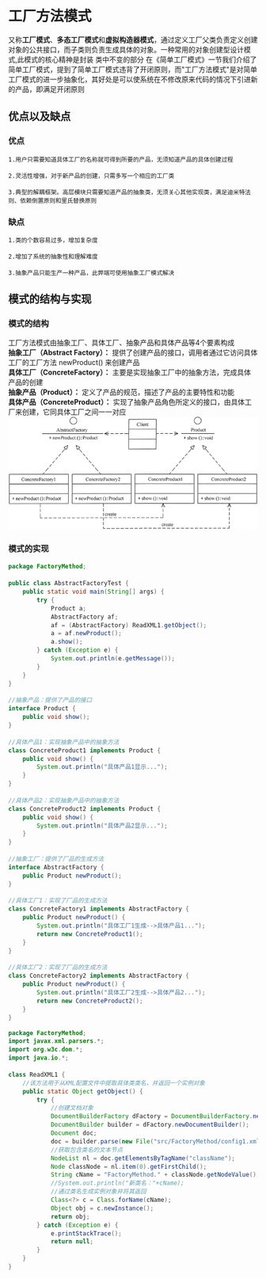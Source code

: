 # 工厂方法模式
又称**工厂模式**、**多态工厂模式**和**虚拟构造器模式**，通过定义工厂父类负责定义创建对象的公共接口，而子类则负责生成具体的对象。一种常用的对象创建型设计模式,此模式的核心精神是封装 类中不变的部分
在《简单工厂模式》一节我们介绍了简单工厂模式，提到了简单工厂模式违背了开闭原则，而"工厂方法模式"是对简单工厂模式的进一步抽象化，其好处是可以使系统在不修改原来代码的情况下引进新的产品，即满足开闭原则
## 优点以及缺点
### 优点
    1.用户只需要知道具体工厂的名称就可得到所要的产品，无须知道产品的具体创建过程
    
    2.灵活性增强，对于新产品的创建，只需多写一个相应的工厂类
    
    3.典型的解耦框架。高层模块只需要知道产品的抽象类，无须关心其他实现类，满足迪米特法则、依赖倒置原则和里氏替换原则
    
### 缺点
    1.类的个数容易过多，增加复杂度
    
    2.增加了系统的抽象性和理解难度
    
    3.抽象产品只能生产一种产品，此弊端可使用抽象工厂模式解决
  
## 模式的结构与实现
### 模式的结构
工厂方法模式由抽象工厂、具体工厂、抽象产品和具体产品等4个要素构成  
**抽象工厂（Abstract Factory）：** 提供了创建产品的接口，调用者通过它访问具体工厂的工厂方法 newProduct() 来创建产品  
**具体工厂（ConcreteFactory）：** 主要是实现抽象工厂中的抽象方法，完成具体产品的创建  
**抽象产品（Product）：** 定义了产品的规范，描述了产品的主要特性和功能  
**具体产品（ConcreteProduct）：** 实现了抽象产品角色所定义的接口，由具体工厂来创建，它同具体工厂之间一一对应  
![结构图](image/工厂方法模式/1.gif)  
### 模式的实现
```java
package FactoryMethod;

public class AbstractFactoryTest {
    public static void main(String[] args) {
        try {
            Product a;
            AbstractFactory af;
            af = (AbstractFactory) ReadXML1.getObject();
            a = af.newProduct();
            a.show();
        } catch (Exception e) {
            System.out.println(e.getMessage());
        }
    }
}

//抽象产品：提供了产品的接口
interface Product {
    public void show();
}

//具体产品1：实现抽象产品中的抽象方法
class ConcreteProduct1 implements Product {
    public void show() {
        System.out.println("具体产品1显示...");
    }
}

//具体产品2：实现抽象产品中的抽象方法
class ConcreteProduct2 implements Product {
    public void show() {
        System.out.println("具体产品2显示...");
    }
}

//抽象工厂：提供了厂品的生成方法
interface AbstractFactory {
    public Product newProduct();
}

//具体工厂1：实现了厂品的生成方法
class ConcreteFactory1 implements AbstractFactory {
    public Product newProduct() {
        System.out.println("具体工厂1生成-->具体产品1...");
        return new ConcreteProduct1();
    }
}

//具体工厂2：实现了厂品的生成方法
class ConcreteFactory2 implements AbstractFactory {
    public Product newProduct() {
        System.out.println("具体工厂2生成-->具体产品2...");
        return new ConcreteProduct2();
    }
}
```
```java
package FactoryMethod;
import javax.xml.parsers.*;
import org.w3c.dom.*;
import java.io.*;

class ReadXML1 {
    //该方法用于从XML配置文件中提取具体类类名，并返回一个实例对象
    public static Object getObject() {
        try {
            //创建文档对象
            DocumentBuilderFactory dFactory = DocumentBuilderFactory.newInstance();
            DocumentBuilder builder = dFactory.newDocumentBuilder();
            Document doc;
            doc = builder.parse(new File("src/FactoryMethod/config1.xml"));
            //获取包含类名的文本节点
            NodeList nl = doc.getElementsByTagName("className");
            Node classNode = nl.item(0).getFirstChild();
            String cName = "FactoryMethod." + classNode.getNodeValue();
            //System.out.println("新类名："+cName);
            //通过类名生成实例对象并将其返回
            Class<?> c = Class.forName(cName);
            Object obj = c.newInstance();
            return obj;
        } catch (Exception e) {
            e.printStackTrace();
            return null;
        }
    }
}
```
